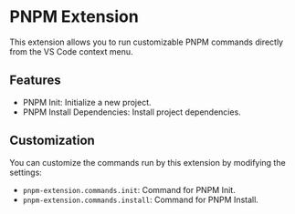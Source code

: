 # PNPM Extension

This extension allows you to run customizable PNPM commands directly from the VS Code context menu.

## Features

- PNPM Init: Initialize a new project.
- PNPM Install Dependencies: Install project dependencies.

## Customization

You can customize the commands run by this extension by modifying the settings:

- `pnpm-extension.commands.init`: Command for PNPM Init.
- `pnpm-extension.commands.install`: Command for PNPM Install.
